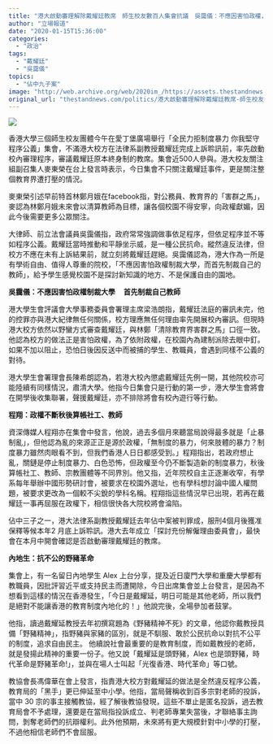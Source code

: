 ```yaml
---
title: "港大啟動審理解除戴耀廷教席　師生校友數百人集會抗議　吳靄儀：不應因害怕政權，制裁自己教師"
author: "立場報道"
date: "2020-01-15T15:36:00"
categories:
  - "政治"
tags:
  - "戴耀廷"
  - "吳靄儀"
topics:
  - "佔中九子案"
image: "http://web.archive.org/web/2020im_/https://assets.thestandnews.com/media/photos/20200115-04_hCA34_wletZVe.png"
original_url: "thestandnews.com/politics/港大啟動審理解除戴耀廷教席-師生校友數百人集會抗議-吳靄儀-不應因害怕政權-制裁自己教師"
---
```

![](http://web.archive.org/web/2020im_/https://assets.thestandnews.com/media/photos/20200115-04_hCA34_wletZVe.png)

香港大學三個師生校友團體今午在愛丁堡廣場舉行「全民力拒制度暴力 你我堅守程序公義」集會，不滿港大校方在法律系副教授戴耀廷完成上訴聆訊前，率先啟動校內審理程序，審議戴耀廷原本終身制的教席。集會近500人參與。港大校友關注組副召集人麥東榮在台上發言時表示，今日集會不只關注戴耀廷事件，更是關注整個教育界遭打壓的情況。

麥東榮引述早前特首林鄭月娥在facebook指，對公務員、教育界的「害群之馬」，麥認為林鄭月娥未來會以清算教師為目標，讓各個校園不得安寧，向政權獻媚，因此今後需要更多公眾關注。

大律師、前立法會議員吳靄儀指，政府常常強調做事依足程序，但依足程序並不等如程序公義。戴耀廷當時推動和平靜坐示威，是一種公民抗命。縱然違反法律，但校方不應在未有上訴結果前，就立刻將戴耀廷趕絕。吳靄儀認為，港大作為一所是有學術自由、值得人尊重的院校，「不應因害怕政權制裁大學，而首先制裁自己的教師」，給予學生感覺校園不是探討新知識的地方、不是保護自由的園地。

**吳靄儀：不應因害怕政權制裁大學     首先制裁自己教師**

港大學生會評議會大學事務委員會署理主席梁浩朗指，戴耀廷法庭的審訊未完，他的控罪亦與港大紀律無任何關係，校方理應無任何理由率先開展校內審訊。但現時港大校方依然以野蠻方式審查戴耀廷，與林鄭「清除教育界害群之馬」口徑一致。他認為校方的做法正是害怕政權，為了依附政權，在校園內為建制派除去眼中釘。如果不加以阻止，恐怕日後因反送中而被捕的學生、教職員，會遇到同樣不公義的對待。

港大學生會署理會長陳希朗認為，若港大校內懲處戴耀廷先例一開，其他院校亦可能陸續有同樣情況，肅清大學。他指今日集會只是行動的第一步，港大學生會將會在開學後收集聯署，聲援戴耀廷，亦不排除將會有校內遊行等行動。

**程翔：政權不斷秋後算帳社工、教師**

資深傳媒人程翔亦在集會中發言，他說，過去多個月來聽當局說得最多就是「止暴制亂」，但他認為亂的來源正正是源於政權，「無制度的暴力，何來肢體的暴力？制度暴力雖然肉眼看不到，但我們香港人日日都感受到。」程翔指出，若政府想止亂，關鏈是停止制度暴力、白色恐怖，但政權至今仍不斷製造新的制度暴力，秋後算帳社工、教師、宗教團體等不同界別。他又指，近年院校自主正逐漸收窄，有學系每年舉辦中國形勢研討會，被要求在校園外選址，也有學科想討論中國人權問題，被要求更改為一個較不尖銳的學科名稱。程翔指這些情況早已出現，若再在戴耀廷一事再屈服在政權下，相信很快各大院校將會淪陷。

佔中三子之一，港大法律系副教授戴耀廷去年佔中案被判罪成，服刑4個月後獲准保釋等候本年2 月底上訴聆訊。港大去年成立「探討充份解僱理由委員會」，最快會在本月中開會確認是否啟動審理戴耀廷的教席。

**內地生：抗不公的野豬革命**

集會上，有一名留日內地學生 Alex 上台分享，提及近日廈門大學和重慶大學都有教職員，因批評習近平或支持民主而遭開除，今日出席集會並上台發言，是因為不想看到這樣的情況在香港發生，「今日是戴耀延，明日可能是其他老師，所以我們是絕對不能讓香港的教育制度內地化的！」他說完後，全場參加者鼓掌。

他指，讀過戴耀延教授去年初撰寫題為《野豬精神不死》的文章，他認你戴教授具備「野豬精神」，指野豬與家豬的區別，就是不馴服、敢於公民抗命以對抗不公平的制度，追求自由民主。 他續說社會最重要的是教育制度，而如戴教授的老師，就是發揚此精神的重要一份子。他又說「戴耀延是頭野豬，Alex 也是頭野豬，時代革命是野豬革命!」，並與在場人士叫起「光復香港、時代革命」等口號。

教協會長馮偉華在會上發言，指責港大校方對戴耀延的做法是全然違反程序公義，教育局的「黑手」更已伸延至中小學。他指，當局聲稱收到百多宗對老師的投訴，當中 30 宗的事主接觸教協，經了解後教協發現，這些不單止是匿名投訴，過去教育局會不予處理，還要是在當局指投訴成立、判老師專業失當後，才聯絡事主詢問，剝奪老師們的抗辯權利。此外他預期，未來將有更大規模針對中小學的打壓，不過他相信老師們不會屈服。